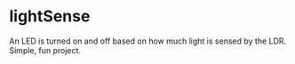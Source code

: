 # lightSense
An LED is turned on and off based on how much light is sensed by the LDR. Simple, fun project.

